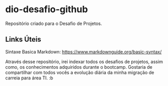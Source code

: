 # dio-desafio-github
Repositório criado para o Desafio de Projetos.

## Links Úteis
Sintaxe Basica Markdown: https://www.markdownguide.org/basic-syntax/

Através desse repositório, irei indexar todos os desafios de projetos, assim como, os conhecimentos adquiridos durante o bootcamp. Gostaria de compartilhar com todos vocês a evolução diária da minha migração de carreia para área TI. :b
